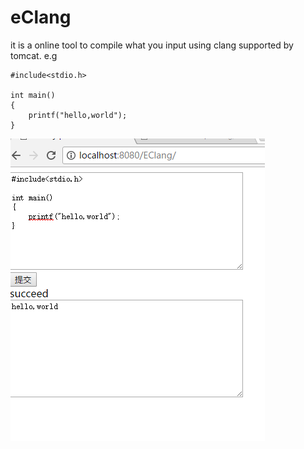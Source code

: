 # eClang
it is a online tool to compile what you input using clang supported by tomcat.
e.g
```
#include<stdio.h>

int main()
{
    printf("hello,world");
}
```

![](/asserts/frone-end.png)



